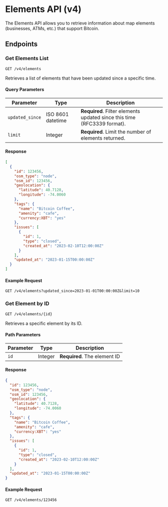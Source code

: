 
# Elements API (v4)

The Elements API allows you to retrieve information about map elements (businesses, ATMs, etc.) that support Bitcoin.

## Endpoints

### Get Elements List

```
GET /v4/elements
```

Retrieves a list of elements that have been updated since a specific time.

#### Query Parameters

| Parameter | Type | Description |
|-----------|------|-------------|
| `updated_since` | ISO 8601 datetime | **Required**. Filter elements updated since this time (RFC3339 format). |
| `limit` | Integer | **Required**. Limit the number of elements returned. |

#### Response

```json
[
  {
    "id": 123456,
    "osm_type": "node",
    "osm_id": 123456,
    "geolocation": {
      "latitude": 40.7128,
      "longitude": -74.0060
    },
    "tags": {
      "name": "Bitcoin Coffee",
      "amenity": "cafe",
      "currency:XBT": "yes"
    },
    "issues": [
      {
        "id": 1,
        "type": "closed",
        "created_at": "2023-02-10T12:00:00Z"
      }
    ],
    "updated_at": "2023-01-15T00:00:00Z"
  }
]
```

#### Example Request

```
GET /v4/elements?updated_since=2023-01-01T00:00:00Z&limit=10
```

### Get Element by ID

```
GET /v4/elements/{id}
```

Retrieves a specific element by its ID.

#### Path Parameters

| Parameter | Type | Description |
|-----------|------|-------------|
| `id` | Integer | **Required**. The element ID |

#### Response

```json
{
  "id": 123456,
  "osm_type": "node",
  "osm_id": 123456,
  "geolocation": {
    "latitude": 40.7128,
    "longitude": -74.0060
  },
  "tags": {
    "name": "Bitcoin Coffee",
    "amenity": "cafe",
    "currency:XBT": "yes"
  },
  "issues": [
    {
      "id": 1,
      "type": "closed",
      "created_at": "2023-02-10T12:00:00Z"
    }
  ],
  "updated_at": "2023-01-15T00:00:00Z"
}
```

#### Example Request

```
GET /v4/elements/123456
```
